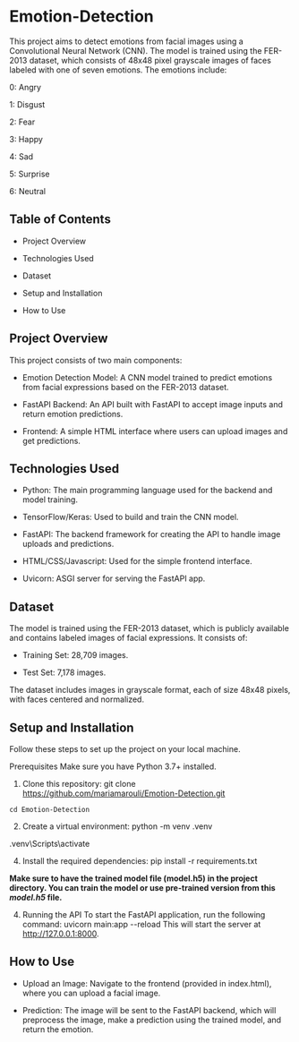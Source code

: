 # Emotion-Detection

This project aims to detect emotions from facial images using a Convolutional Neural Network (CNN). The model is trained using the FER-2013 dataset, which consists of 48x48 pixel grayscale images of faces labeled with one of seven emotions. The emotions include:

0: Angry

1: Disgust

2: Fear

3: Happy

4: Sad

5: Surprise

6: Neutral

## Table of Contents
* Project Overview

* Technologies Used

* Dataset

* Setup and Installation

* How to Use

## Project Overview
This project consists of two main components:

* Emotion Detection Model: A CNN model trained to predict emotions from facial expressions based on the FER-2013 dataset.

* FastAPI Backend: An API built with FastAPI to accept image inputs and return emotion predictions.

* Frontend: A simple HTML interface where users can upload images and get predictions.

## Technologies Used
* Python: The main programming language used for the backend and model training.

* TensorFlow/Keras: Used to build and train the CNN model.

* FastAPI: The backend framework for creating the API to handle image uploads and predictions.

* HTML/CSS/Javascript: Used for the simple frontend interface.

* Uvicorn: ASGI server for serving the FastAPI app.

## Dataset
The model is trained using the FER-2013 dataset, which is publicly available and contains labeled images of facial expressions. It consists of:

* Training Set: 28,709 images.

* Test Set: 7,178 images.

The dataset includes images in grayscale format, each of size 48x48 pixels, with faces centered and normalized.

## Setup and Installation
Follow these steps to set up the project on your local machine.

Prerequisites
Make sure you have Python 3.7+ installed.

  1. Clone this repository:
  git clone https://github.com/mariamarouli/Emotion-Detection.git
  
    cd Emotion-Detection

  2. Create a virtual environment:
  python -m venv .venv

   .venv\Scripts\activate

  4. Install the required dependencies:
  pip install -r requirements.txt

**Make sure to have the trained model file (model.h5) in the project directory. You can train the model or use pre-trained version from this *model.h5* file.**

  4. Running the API
  To start the FastAPI application, run the following command:
  uvicorn main:app --reload
  This will start the server at http://127.0.0.1:8000.


## How to Use
* Upload an Image: Navigate to the frontend (provided in index.html), where you can upload a facial image.

* Prediction: The image will be sent to the FastAPI backend, which will preprocess the image, make a prediction using the trained model, and return the emotion.


